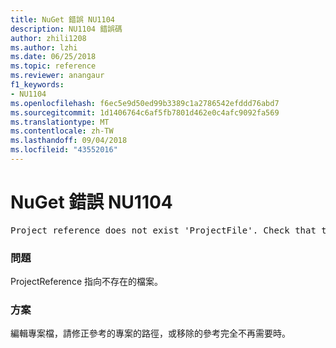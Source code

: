```yaml
---
title: NuGet 錯誤 NU1104
description: NU1104 錯誤碼
author: zhili1208
ms.author: lzhi
ms.date: 06/25/2018
ms.topic: reference
ms.reviewer: anangaur
f1_keywords:
- NU1104
ms.openlocfilehash: f6ec5e9d50ed99b3389c1a2786542efddd76abd7
ms.sourcegitcommit: 1d1406764c6af5fb7801d462e0c4afc9092fa569
ms.translationtype: MT
ms.contentlocale: zh-TW
ms.lasthandoff: 09/04/2018
ms.locfileid: "43552016"
---
```

# <a name="nuget-error-nu1104"></a>NuGet 錯誤 NU1104

<pre>Project reference does not exist 'ProjectFile'. Check that the project reference is valid and that the project file exists.</pre>

### <a name="issue"></a>問題
ProjectReference 指向不存在的檔案。

### <a name="solution"></a>方案
編輯專案檔，請修正參考的專案的路徑，或移除的參考完全不再需要時。
